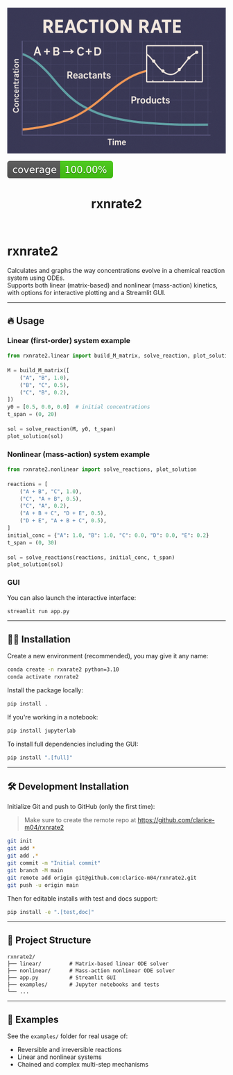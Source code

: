 ![Project Logo](assets/banner.png)

![Coverage Status](assets/coverage-badge.svg)

<h1 align="center">
rxnrate2
</h1>

<br>


# rxnrate2

Calculates and graphs the way concentrations evolve in a chemical reaction system using ODEs.  
Supports both linear (matrix-based) and nonlinear (mass-action) kinetics, with options for interactive plotting and a Streamlit GUI.

---

## 🔥 Usage

### Linear (first-order) system example

```python
from rxnrate2.linear import build_M_matrix, solve_reaction, plot_solution

M = build_M_matrix([
    ("A", "B", 1.0),
    ("B", "C", 0.5),
    ("C", "B", 0.2),
])
y0 = [0.5, 0.0, 0.0]  # initial concentrations
t_span = (0, 20)

sol = solve_reaction(M, y0, t_span)
plot_solution(sol)
```

### Nonlinear (mass-action) system example

```python
from rxnrate2.nonlinear import solve_reactions, plot_solution

reactions = [
    ("A + B", "C", 1.0),
    ("C", "A + B", 0.5),
    ("C", "A", 0.2),
    ("A + B + C", "D + E", 0.5),
    ("D + E", "A + B + C", 0.5),
]
initial_conc = {"A": 1.0, "B": 1.0, "C": 0.0, "D": 0.0, "E": 0.2}
t_span = (0, 30)

sol = solve_reactions(reactions, initial_conc, t_span)
plot_solution(sol)
```

### GUI

You can also launch the interactive interface:

```bash
streamlit run app.py
```

---

## 👩‍💻 Installation

Create a new environment (recommended), you may give it any name:

```bash
conda create -n rxnrate2 python=3.10
conda activate rxnrate2
```

Install the package locally:

```bash
pip install .
```

If you're working in a notebook:

```bash
pip install jupyterlab
```

To install full dependencies including the GUI:

```bash
pip install ".[full]"
```

---

## 🛠️ Development Installation

Initialize Git and push to GitHub (only the first time):

> Make sure to create the remote repo at https://github.com/clarice-m04/rxnrate2

```bash
git init
git add * 
git add .*
git commit -m "Initial commit"
git branch -M main
git remote add origin git@github.com:clarice-m04/rxnrate2.git
git push -u origin main
```

Then for editable installs with test and docs support:

```bash
pip install -e ".[test,doc]"
```

---

## 📁 Project Structure

```
rxnrate2/
├── linear/         # Matrix-based linear ODE solver
├── nonlinear/      # Mass-action nonlinear ODE solver
├── app.py          # Streamlit GUI
├── examples/       # Jupyter notebooks and tests
└── ...
```

---

## 🧪 Examples

See the `examples/` folder for real usage of:

- Reversible and irreversible reactions
- Linear and nonlinear systems
- Chained and complex multi-step mechanisms

